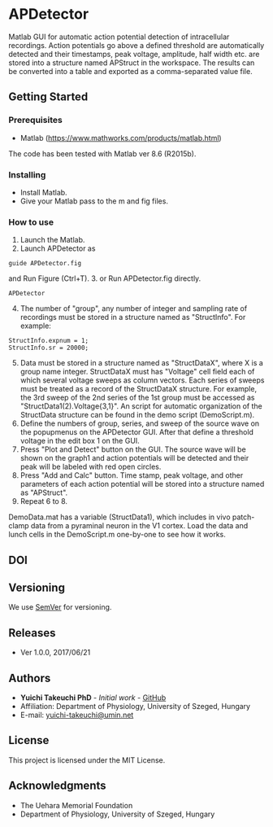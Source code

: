 # APDetector
Matlab GUI for automatic action potential detection of intracellular recordings. Action potentials go above a defined threshold are automatically detected and their timestamps, peak voltage, amplitude, half width etc. are stored into a structure named APStruct in the workspace. The results can be converted into a table and exported as a comma-separated value file.

## Getting Started

### Prerequisites
* Matlab (https://www.mathworks.com/products/matlab.html)

The code has been tested with Matlab ver 8.6 (R2015b).

### Installing
* Install Matlab.
* Give your Matlab pass to the m and fig files.

### How to use
1. Launch the Matlab.
2. Launch APDetector as
```
guide APDetector.fig
```
and Run Figure (Ctrl+T).
3. or Run APDetector.fig directly.
```
APDetector
```
4. The number of "group", any number of integer and sampling rate of recordings must be stored in a structure named as "StructInfo". For example:
```
StructInfo.expnum = 1;
StructInfo.sr = 20000;
```
5. Data must be stored in a structure named as "StructDataX", where X is a group name integer. StructDataX must has "Voltage" cell field each of which several voltage sweeps as column vectors. Each series of sweeps must be treated as a record of the StructDataX structure. For example, the 3rd sweep of the 2nd series of the 1st group must be accessed as "StructData1(2).Voltage{3,1}". An script for automatic organization of the StructData structure can be found in the demo script (DemoScript.m).
6. Define the numbers of group, series, and sweep of the source wave on the popupmenus on the APDetector GUI. After that define a threshold voltage in the edit box 1 on the GUI.
7. Press "Plot and Detect" button on the GUI. The source wave will be shown on the graph1 and action potentials will be detected and their peak will be labeled with red open circles.
8. Press "Add and Calc" button. Time stamp, peak voltage, and other parameters of each action potential will be stored into a structure named as "APStruct".
9. Repeat 6 to 8.

DemoData.mat has a variable (StructData1), which includes in vivo patch-clamp data from a pyraminal neuron in the V1 cortex.
Load the data and lunch cells in the DemoScript.m one-by-one to see how it works.

## DOI

## Versioning
We use [SemVer](http://semver.org/) for versioning.

## Releases
* Ver 1.0.0, 2017/06/21

## Authors
* **Yuichi Takeuchi PhD** - *Initial work* - [GitHub](https://github.com/yuichi-takeuchi)
* Affiliation: Department of Physiology, University of Szeged, Hungary
* E-mail: yuichi-takeuchi@umin.net

## License
This project is licensed under the MIT License.

## Acknowledgments
* The Uehara Memorial Foundation
* Department of Physiology, University of Szeged, Hungary

